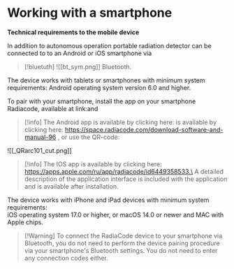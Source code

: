 # Working with a smartphone

**Technical requirements to the mobile device**

In addition to autonomous operation portable radiation detector can be connected to to an Android or iOS smartphone via

> \[!bluetuth] !\[\[bt\_sym.png]] Bluetooth.

The device works with tablets or smartphones with minimum system requirements: Android operating system version 6.0 and higher.

To pair with your smartphone, install the app on your smartphone Radiacode, available at link:and  &#x20;

> \[!info] The Android app is available by clicking here:   is available by clicking here:  https://space.radiacode.com/download-software-and-manual-96 , or use the QR-code:

!\[\[\_QRarc101\_cut.png]]

> \[!info] The IOS app is available by clicking here: https://apps.apple.com/ru/app/radiacode/id6449358533.\
> A detailed description of the application interface is included with the application and is available after installation.

The device works with iPhone and iPad devices with minimum system requirements:\
iOS operating system 17.0 or higher, or macOS 14.0 or newer and MAC with Apple chips.

> \[!Warning] To connect the RadiaCode device to your smartphone via Bluetooth, you do not need to perform the device pairing procedure via your smartphone's Bluetooth settings. You do not need to enter any connection codes either.
